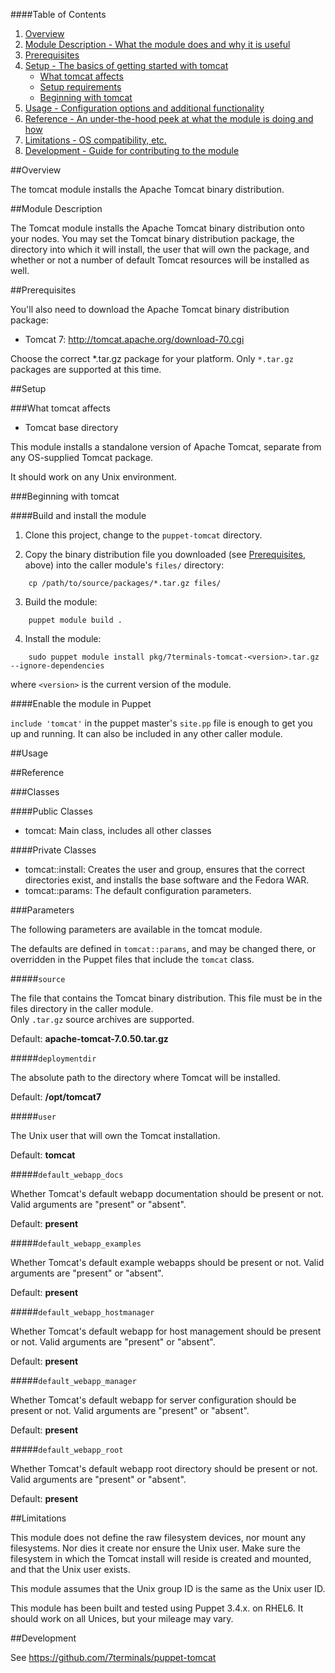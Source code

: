 ####Table of Contents

1. [Overview](#overview)
2. [Module Description - What the module does and why it is useful](#module-description)
3. [Prerequisites](#prerequisites)
3. [Setup - The basics of getting started with tomcat](#setup)
    * [What tomcat affects](#what-tomcat-affects)
    * [Setup requirements](#setup-requirements)
    * [Beginning with tomcat](#beginning-with-tomcat)
4. [Usage - Configuration options and additional functionality](#usage)
5. [Reference - An under-the-hood peek at what the module is doing and how](#reference)
5. [Limitations - OS compatibility, etc.](#limitations)
6. [Development - Guide for contributing to the module](#development)

##Overview

The tomcat module installs the Apache Tomcat binary distribution.

##Module Description

The Tomcat module installs the Apache Tomcat binary distribution onto your nodes.
You may set the Tomcat binary distribution package, the directory into which
it will install, the user that will own the package, and whether or not a number
of default Tomcat resources will be installed as well.

##Prerequisites

You'll also need to download the Apache Tomcat binary distribution package:

 * Tomcat 7:  <http://tomcat.apache.org/download-70.cgi>

Choose the correct *.tar.gz package for your platform.  Only `*.tar.gz`
packages are supported at this time.
   
##Setup

###What tomcat affects

* Tomcat base directory

This module installs a standalone version of Apache Tomcat, separate
from any OS-supplied Tomcat package.

It should work on any Unix environment.

###Beginning with tomcat

####Build and install the module

1. Clone this project, change to the `puppet-tomcat` directory. 

2. Copy the binary distribution file you downloaded (see 
[Prerequisites](#prerequisites), above) into the caller module's `files/` 
directory:

```
    cp /path/to/source/packages/*.tar.gz files/
```

3. Build the module: 

```
    puppet module build .
```

4. Install the module:

```
    sudo puppet module install pkg/7terminals-tomcat-<version>.tar.gz --ignore-dependencies
```

   where `<version>` is the current version of the module.

####Enable the module in Puppet

`include 'tomcat'` in the puppet master's `site.pp` file is enough to get 
you up and running.  It can also be included in any other caller module.

##Usage

##Reference

###Classes

####Public Classes

* tomcat:  Main class, includes all other classes

####Private Classes

* tomcat::install: Creates the user and group, ensures that the correct
  directories exist, and installs the base software and the Fedora WAR.
* tomcat::params:  The default configuration parameters.

###Parameters

The following parameters are available in the tomcat module.

The defaults are defined in `tomcat::params`, and may be changed there, or
overridden in the Puppet files that include the `tomcat` class.

#####`source`

The file that contains the Tomcat binary distribution.
This file must be in the files directory in the caller module.  
Only `.tar.gz` source archives are supported.

Default: **apache-tomcat-7.0.50.tar.gz**

#####`deploymentdir`

The absolute path to the directory where Tomcat will be installed.

Default: **/opt/tomcat7**

#####`user`

The Unix user that will own the Tomcat installation.

Default: **tomcat**

#####`default_webapp_docs`

Whether Tomcat's default webapp documentation should
be present or not. Valid arguments are "present" or "absent".

Default: **present**

#####`default_webapp_examples`

Whether Tomcat's default example webapps should
be present or not. Valid arguments are "present" or "absent".

Default: **present**

#####`default_webapp_hostmanager`

Whether Tomcat's default webapp for host management should be present or not.
Valid arguments are "present" or "absent".

Default: **present**

#####`default_webapp_manager`

Whether Tomcat's default webapp for server configuration should be present or not.
Valid arguments are "present" or "absent".

Default: **present**

#####`default_webapp_root`

Whether Tomcat's default webapp root directory should be present or not. 
Valid arguments are "present" or "absent".

Default: **present**

##Limitations

This module does not define the raw filesystem devices, nor mount
any filesystems.  Nor dies it create nor ensure the Unix user.
Make sure the filesystem in which the Tomcat install will reside
is created and mounted, and that the Unix user exists.

This module assumes that the Unix group ID is the same as the Unix user ID.

This module has been built and tested using Puppet 3.4.x. on RHEL6.  It should
work on all Unices, but your mileage may vary.

##Development

See https://github.com/7terminals/puppet-tomcat
